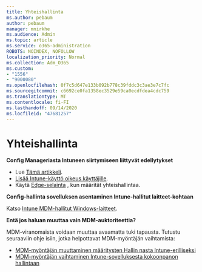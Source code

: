 ```yaml
---
title: Yhteishallinta
ms.author: pebaum
author: pebaum
manager: mnirkhe
ms.audience: Admin
ms.topic: article
ms.service: o365-administration
ROBOTS: NOINDEX, NOFOLLOW
localization_priority: Normal
ms.collection: Adm_O365
ms.custom:
- "1556"
- "9000080"
ms.openlocfilehash: 0f7c5d647e133b092b778c39fddc3c3ae3e7c7fc
ms.sourcegitcommit: c6692ce0fa1358ec3529e59ca0ecdfdea4cdc759
ms.translationtype: MT
ms.contentlocale: fi-FI
ms.lasthandoff: 09/14/2020
ms.locfileid: "47681257"
---
```

# <a name="co-management"></a>Yhteishallinta

**Config Manageriasta Intuneen siirtymiseen liittyvät edellytykset**

- Lue [Tämä artikkeli](https://docs.microsoft.com/configmgr/mdm/deploy-use/migrate-hybridmdm-to-intunesa).
- [Lisää Intune-käyttö oikeus käyttäjille](https://docs.microsoft.com/intune/licenses-assign).
- Käytä [Edge-selainta](https://www.microsoft.com/windows/microsoft-edge) , kun määrität yhteishallintaa.

**Config-hallinta sovelluksen asentaminen Intune-hallitut laitteet-kohtaan**

Katso [Intune MDM-hallitut Windows-laitteet](https://docs.microsoft.com/configmgr/core/clients/deploy/deploy-clients-to-windows-computers#bkmk_mdm).

**Entä jos haluan muuttaa vain MDM-auktoriteettia?**

MDM-viranomaista voidaan muuttaa avaamatta tuki tapausta. Tutustu seuraaviin ohje isiin, jotka helpottavat MDM-myöntäjän vaihtamista:

- [MDM-myöntäjän muuttaminen määritysten Hallin nasta Intune-erilliseksi](https://docs.microsoft.com/configmgr/mdm/deploy-use/migrate-change-mdm-authority)
- [MDM-myöntäjän vaihtaminen Intune-sovelluksesta kokoonpanon hallintaan](https://docs.microsoft.com/configmgr/mdm/deploy-use/change-mdm-authority)
